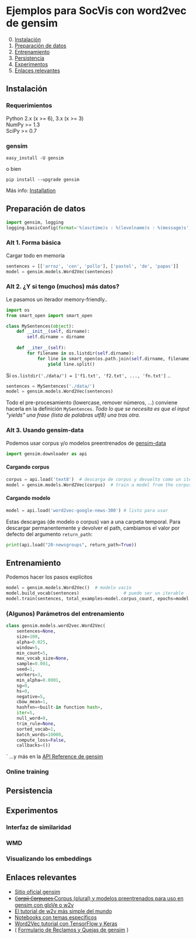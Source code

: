 # Ejemplos para SocVis con word2vec de gensim
0. [Instalación](#instalación)
1. [Preparación de datos](#preparación-de-datos)
2. [Entrenamiento](#entrenamiento)
3. [Persistencia](#persistencia)
4. [Experimentos](#experimentos)
5. [Enlaces relevantes](#enlaces-relevantes)

## Instalación
### Requerimientos
Python 2.x (x >= 6), 3.x (x >= 3) <br>
NumPy >= 1.3 <br>
SciPy >= 0.7
### gensim
```
easy_install -U gensim
```
o bien
```
pip install --upgrade gensim
```
Más info: [Installation](https://radimrehurek.com/gensim/install.html)

## Preparación de datos
```python
import gensim, logging
logging.basicConfig(format='%(asctime)s : %(levelname)s : %(message)s', level=logging.INFO)
```
### Alt 1. Forma básica
Cargar todo en memoria
```python
sentences = [['arroz', 'con', 'pollo'], ['pastel', 'de', 'papas']]
model = gensim.models.Word2Vec(sentences)
```

### Alt 2. ¿Y si tengo (muchos) más datos?
Le pasamos un iterador memory-friendly..
```python
import os
from smart_open import smart_open

class MySentences(object):
    def __init__(self, dirname):
        self.dirname = dirname
 
    def __iter__(self):
        for filename in os.listdir(self.dirname):
            for line in smart_open(os.path.join(self.dirname, filename), 'rb'):
                yield line.split()
```
Si `os.listdir('./data/') = ['f1.txt', 'f2.txt', ..., 'fn.txt']` ..
```python
sentences = MySentences('./data/')
model = gensim.models.Word2Vec(sentences)
```
Todo el pre-procesamiento (lowercase, remover números, ...) conviene hacerla en la definición `MySentences`. *Todo lo que se necesita es que el input "yields" una frase (lista de palabras utf8) una tras otra.*
### Alt 3. Usando gensim-data
Podemos usar corpus y/o modelos preentrenados de [gensim-data](https://github.com/RaRe-Technologies/gensim-data)
```python
import gensim.downloader as api
```
#### Cargando corpus
```python
corpus = api.load('text8')  # descarga de corpus y devuelto como un iterable
model = gensim.models.Word2Vec(corpus)  # train a model from the corpus
```
#### Cargando modelo
```python
model = api.load('word2vec-google-news-300') # listo para usar
```
Estas descargas (de modelo o corpus) van a una carpeta temporal.
Para descargar permanentemente y devolver el path, cambiamos el valor por defecto del argumento `return_path`:
```python
print(api.load("20-newsgroups", return_path=True))
```




## Entrenamiento
Podemos hacer los pasos explícitos
```python
model = gensim.models.Word2Vec()  # modelo vacío
model.build_vocab(sentences)                 # puede ser un iterable
model.train(sentences, total_examples=model.corpus_count, epochs=model.iter) 
```
### (Algunos) Parámetros del entrenamiento
```python
class gensim.models.word2vec.Word2Vec(
    sentences=None, 
    size=100, 
    alpha=0.025, 
    window=5, 
    min_count=5, 
    max_vocab_size=None, 
    sample=0.001, 
    seed=1, 
    workers=3, 
    min_alpha=0.0001, 
    sg=0, 
    hs=0, 
    negative=5, 
    cbow_mean=1, 
    hashfxn=<built-in function hash>, 
    iter=5, 
    null_word=0, 
    trim_rule=None, 
    sorted_vocab=1,
    batch_words=10000, 
    compute_loss=False, 
    callbacks=())
```
`
...y más en la [API Reference de gensim](https://radimrehurek.com/gensim/models/word2vec.html#gensim.models.word2vec.Word2Vec)

### Online training




## Persistencia



## Experimentos
### Interfaz de similaridad

### WMD

### Visualizando los embeddings




## Enlaces relevantes
* [Sitio oficial gensim](https://radimrehurek.com/gensim/index.html)
* [C̶o̶r̶p̶i̶i̶ C̶o̶r̶p̶u̶s̶e̶s̶  Corpus (plural) y modelos preentrenados para uso en gensim con gloVe o w2v](https://github.com/RaRe-Technologies/gensim-data)
* [El tutorial de w2v más simple del mundo](https://rare-technologies.com/word2vec-tutorial/)
* [Notebooks con temas específicos](https://github.com/RaRe-Technologies/gensim/tree/develop/docs/notebooks)
* [Word2Vec tutorial con TensorFlow y Keras](http://adventuresinmachinelearning.com/gensim-word2vec-tutorial/)
* \( [Formulario de Reclamos y Quejas de gensim](https://twitter.com/radimrehurek) \)

